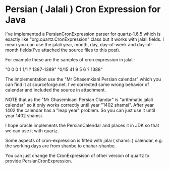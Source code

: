 # Persian ( Jalali ) Cron Expression for Java
I've implemented a PersianCronExpression parser for quartz-1.6.5 which is exactly like "org.quartz.CronExpression" class but it works with jalali fields. I mean you can use the jalali year, month, day, day-of-week and day-of-month fields(I've attached the source files to this post).

For example these are the samples of cron expression in jalali:

"0 0 0 1 1/1 ? 1387-1389" "0/15 41 9 5 6 ? 1388"

The implementation use the "Mr Ghasemkiani Persian calendar" which you can find it at sourceforge.net. I've corrected some wrong behavior of calendar and included the source in attachment.

NOTE that as the "Mr Ghasemkiani Persian Clandar" is "arithmatic jalali calendar" so it only works correctly until year "1402 shamsi". After year 1402 the calendar has a "leap year" problem. So you can just use it until year 1402 shamsi.

I hope oracle implements the PersianCalendar and places it in JDK so that we can use it with quartz.

Some aspects of cron-expression is fitted with jalai ( shamsi ) calendar, e.g. the working days are from shanbe to chahar-shanbe.

You can just change the CronExpresison of other version of quartz to provide PersianCronExpression.
